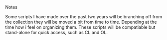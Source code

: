 Notes

Some scripts I have made over the past two years will be branching off from the collection they will be moved a bit from time to time. Depending at the time how i feel on organizing them. These scripts will be compatiable but stand-alone for quick access, such as CL and OL.
